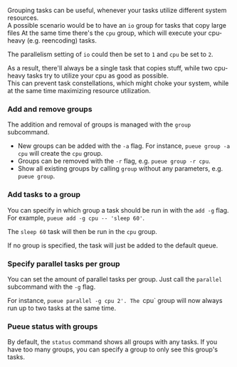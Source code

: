 Grouping tasks can be useful, whenever your tasks utilize different system resources.  
A possible scenario would be to have an `io` group for tasks that copy large files
At the same time there's the `cpu` group, which will execute your cpu-heavy (e.g. reencoding) tasks.

The parallelism setting of `io` could then be set to `1` and `cpu` be set to `2`.

As a result, there'll always be a single task that copies stuff, while two cpu-heavy tasks try to utilize your cpu as good as possible.\
This can prevent task constellations, which might choke your system, while at the same time maximizing resource utilization.

### Add and remove groups

The addition and removal of groups is managed with the `group` subcommand.

- New groups can be added with the `-a` flag. For instance, `pueue group -a cpu` will create the `cpu` group.
- Groups can be removed with the `-r` flag, e.g. `pueue group -r cpu`.
- Show all existing groups by calling `group` without any parameters, e.g. `pueue group`.

### Add tasks to a group

You can specify in which group a task should be run in with the `add -g` flag.
For example, `pueue add -g cpu -- 'sleep 60'`.

The `sleep 60` task will then be run in the `cpu` group.

If no group is specified, the task will just be added to the default queue.

### Specify parallel tasks per group

You can set the amount of parallel tasks per group.
Just call the `parallel` subcommand with the `-g` flag.

For instance, `pueue parallel -g cpu 2'.
The `cpu` group will now always run up to two tasks at the same time.

### Pueue status with groups

By default, the `status` command shows all groups with any tasks.
If you have too many groups, you can specify a group to only see this group's tasks.
